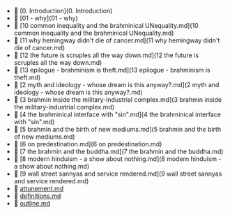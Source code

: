 * 📂 [0. Introduction](0. Introduction)
* 📂 [01 - why](01 - why)
* 📄 [10 common inequality and the brahminical UNequality.md](10 common inequality and the brahminical UNequality.md)
* 📄 [11 why hemingway didn't die of cancer.md](11 why hemingway didn't die of cancer.md)
* 📄 [12 the future is scruples all the way down.md](12 the future is scruples all the way down.md)
* 📄 [13 epilogue - brahminism is theft.md](13 epilogue - brahminism is theft.md)
* 📄 [2 myth and ideology - whose dream is this anyway?.md](2 myth and ideology - whose dream is this anyway?.md)
* 📄 [3 brahmin inside the military-industrial complex.md](3 brahmin inside the military-industrial complex.md)
* 📄 [4 the brahminical interface with "sin".md](4 the brahminical interface with "sin".md)
* 📄 [5 brahmin and the birth of new mediums.md](5 brahmin and the birth of new mediums.md)
* 📄 [6 on predestination.md](6 on predestination.md)
* 📄 [7 the brahmin and the buddha.md](7 the brahmin and the buddha.md)
* 📄 [8 modern hinduism - a show about nothing.md](8 modern hinduism - a show about nothing.md)
* 📄 [9 wall street sannyas and service rendered.md](9 wall street sannyas and service rendered.md)
* 📄 [attunement.md](attunement.md)
* 📄 [definitions.md](definitions.md)
* 📄 [outline.md](outline.md)
